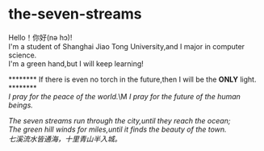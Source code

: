 # the-seven-streams
Hello！你好(nə hɔ)!\
I'm a student of Shanghai Jiao Tong University,and I major in computer science.\
I'm a green hand,but I will keep learning!



******** If there is even no torch in the future,then I will be the **ONLY** light. ********\
*I pray for the peace of the world.*\M
*I pray for the future of the human beings.*


*The seven streams run through the city,until they reach the ocean;*\
*The green hill winds for miles,until it finds the beauty of the town.*\
*七溪流水皆通海，十里青山半入城。*
